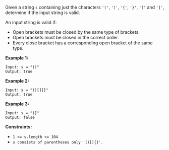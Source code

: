 Given a string `s` containing just the characters `'('`, `')'`, `'{'`, `'}'`, `'['` and `']'`, determine if the input string is valid.

An input string is valid if:

- Open brackets must be closed by the same type of brackets.
- Open brackets must be closed in the correct order.
- Every close bracket has a corresponding open bracket of the same type.


**Example 1:**

~~~~
Input: s = "()"
Output: true
~~~~

**Example 2:**

~~~~
Input: s = "()[]{}"
Output: true
~~~~

**Example 3:**

~~~~
Input: s = "(]"
Output: false
~~~~

**Constraints:**

- `1 <= s.length <= 104`
- `s consists of parentheses only '()[]{}'.`